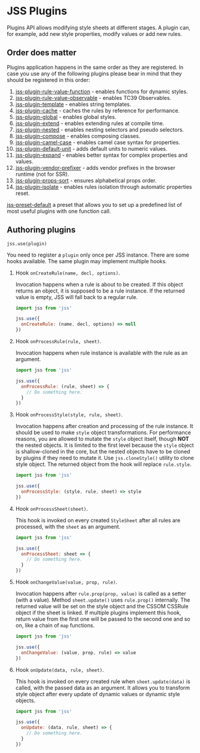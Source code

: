# JSS Plugins

Plugins API allows modifying style sheets at different stages. A plugin can, for example, add new style properties, modify values or add new rules.

## Order does matter

Plugins application happens in the same order as they are registered.
In case you use any of the following plugins please bear in mind that they should be registered in this order:

1. [jss-plugin-rule-value-function](https://yarnpkg.com/en/package/jss-plugin-rule-value-function) - enables functions for dynamic styles.
1. [jss-plugin-rule-value-observable](https://yarnpkg.com/en/package/jss-plugin-rule-value-observable) - enables TC39 Observables.
1. [jss-plugin-template](https://yarnpkg.com/en/package/jss-plugin-template) - enables string templates.
1. [jss-plugin-cache](https://yarnpkg.com/en/package/jss-plugin-cache) - caches the rules by reference for performance.
1. [jss-plugin-global](https://yarnpkg.com/en/package/jss-plugin-global) - enables global styles.
1. [jss-plugin-extend](https://yarnpkg.com/en/package/jss-plugin-extend) - enables extending rules at compile time.
1. [jss-plugin-nested](https://yarnpkg.com/en/package/jss-plugin-nested) - enables nesting selectors and pseudo selectors.
1. [jss-plugin-compose](https://yarnpkg.com/en/package/jss-plugin-compose) - enables composing classes.
1. [jss-plugin-camel-case](https://yarnpkg.com/en/package/jss-plugin-camel-case) - enables camel case syntax for properties.
1. [jss-plugin-default-unit](https://yarnpkg.com/en/package/jss-plugin-default-unit) - adds default units to numeric values.
1. [jss-plugin-expand](https://yarnpkg.com/en/package/jss-plugin-expand) - enables better syntax for complex properties and values.
1. [jss-plugin-vendor-prefixer](https://yarnpkg.com/en/package/jss-plugin-vendor-prefixer) - adds vendor prefixes in the browser runtime (not for SSR).
1. [jss-plugin-props-sort](https://yarnpkg.com/en/package/jss-plugin-props-sort) - ensures alphabetical props order.
1. [jss-plugin-isolate](https://yarnpkg.com/en/package/jss-plugin-isolate) - enables rules isolation through automatic properties reset.

[jss-preset-default](https://yarnpkg.com/en/package/jss-preset-default) a preset that allows you to set up a predefined list of most useful plugins with one function call.

## Authoring plugins

`jss.use(plugin)`

You need to register a `plugin` only once per JSS instance. There are some hooks available. The same plugin may implement multiple hooks.

1.  Hook `onCreateRule(name, decl, options)`.

    Invocation happens when a rule is about to be created. If this object returns an object, it is supposed to be a rule instance. If the returned value is empty, JSS will fall back to a regular rule.

    ```javascript
    import jss from 'jss'

    jss.use({
      onCreateRule: (name, decl, options) => null
    })
    ```

1.  Hook `onProcessRule(rule, sheet)`.

    Invocation happens when rule instance is available with the rule as an argument.

    ```javascript
    import jss from 'jss'

    jss.use({
      onProcessRule: (rule, sheet) => {
        // Do something here.
      }
    })
    ```

1.  Hook `onProcessStyle(style, rule, sheet)`.

    Invocation happens after creation and processing of the rule instance. It should be used to make `style` object transformations. For performance reasons, you are allowed to mutate the `style` object itself, though **NOT** the nested objects. It is limited to the first level because the `style` object is shallow-cloned in the core, but the nested objects have to be cloned by plugins if they need to mutate it. Use `jss.cloneStyle()` utility to clone style object. The returned object from the hook will replace `rule.style`.

    ```javascript
    import jss from 'jss'

    jss.use({
      onProcessStyle: (style, rule, sheet) => style
    })
    ```

1.  Hook `onProcessSheet(sheet)`.

    This hook is invoked on every created `StyleSheet` after all rules are processed, with the `sheet` as an argument.

    ```javascript
    import jss from 'jss'

    jss.use({
      onProcessSheet: sheet => {
        // Do something here.
      }
    })
    ```

1.  Hook `onChangeValue(value, prop, rule)`.

    Invocation happens after `rule.prop(prop, value)` is called as a setter (with a value). Method `sheet.update()` uses `rule.prop()` internally. The returned value will be set on the style object and the CSSOM CSSRule object if the sheet is linked. If multiple plugins implement this hook, return value from the first one will be passed to the second one and so on, like a chain of `map` functions.

    ```javascript
    import jss from 'jss'

    jss.use({
      onChangeValue: (value, prop, rule) => value
    })
    ```

1.  Hook `onUpdate(data, rule, sheet)`.

    This hook is invoked on every created rule when `sheet.update(data)` is called, with the passed data as an argument. It allows you to transform style object after every update of dynamic values or dynamic style objects.

    ```javascript
    import jss from 'jss'

    jss.use({
      onUpdate: (data, rule, sheet) => {
        // Do something here.
      }
    })
    ```
